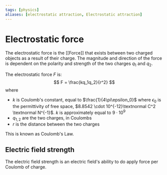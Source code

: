 ```yaml
---
tags: [physics]
aliases: [electrostatic attraction, Electrostatic attraction]
---
```


# Electrostatic force
The electrostatic force is the [[Force]] that exists between two charged objects as a result of their charge. The magnitude and direction of the force is dependent on the polarity and strength of the two charges $q_1$ and $q_2$.

The electrostatic force $F$ is:
$$ F = \frac{kq_1q_2}{r^2} $$
where
- $k$ is Coulomb's constant, equal to $\frac{1}{4\pi\epsilon_0}$ where $\epsilon_0$ is the permittivity of free space, $8.8542 \cdot 10^{-12}\textnormal C^2 \textnormal N^{-1}$. $k$ is approximately equal to $9\cdot 10^9$
- $q_{1,2}$ are the two charges, in Coulombs
- $r$ is the distance between the two charges

This is known as Coulomb's Law.

## Electric field strength
The electric field strength is an electric field's ability to do apply force per Coulomb of charge. 